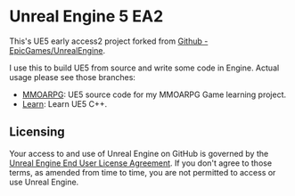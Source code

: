 Unreal Engine 5 EA2
===================

This's UE5 early access2 project forked from [Github - EpicGames/UnrealEngine](https://github.com/EpicGames/UnrealEngine/tree/ue5-early-access).

I use this to build UE5 from source and write some code in Engine. Actual usage please see those branches:
* [MMOARPG](https://github.com/fseeeye/UE5EA/tree/mmoarpg): UE5 source code for my MMOARPG Game learning project.
* [Learn](https://github.com/fseeeye/UE5EA/tree/learn): Learn UE5 C++.

Licensing
---------

Your access to and use of Unreal Engine on GitHub is governed by the [Unreal Engine End User License Agreement](https://www.unrealengine.com/eula). If you don't agree to those terms, as amended from time to time, you are not permitted to access or use Unreal Engine.
